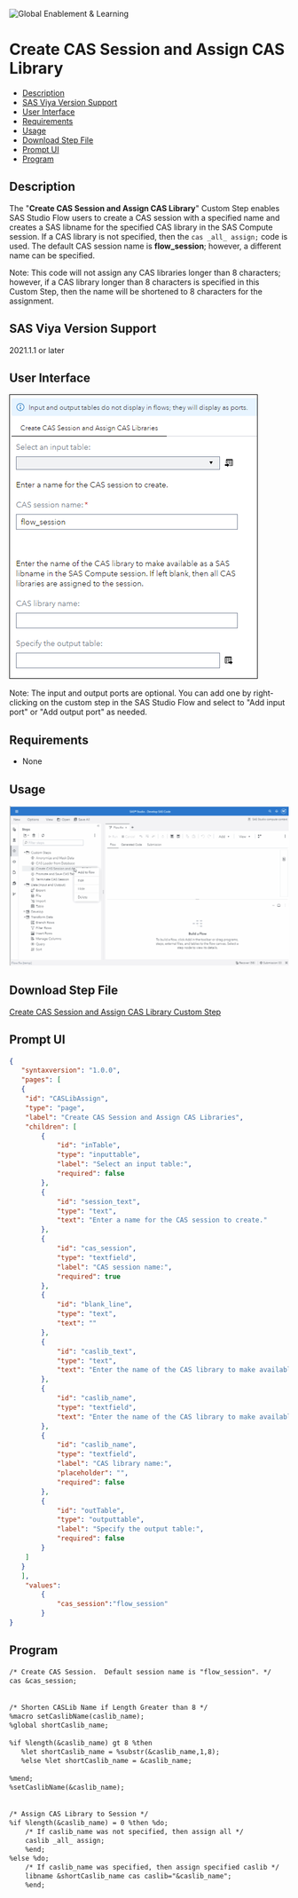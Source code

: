 ![Global Enablement & Learning](https://gelgitlab.race.sas.com/GEL/utilities/writing-content-in-markdown/-/raw/master/img/gel_banner_logo_tech-partners.jpg)

# Create CAS Session and Assign CAS Library

* [Description](#description)
* [SAS Viya Version Support](#sas-viya-version-support)
* [User Interface](#user-interface)
* [Requirements](#requirements)
* [Usage](#usage)
* [Download Step File](#download-step-file)
* [Prompt UI](#prompt-ui)
* [Program](#program)

## Description

The "**Create CAS Session and Assign CAS Library**" Custom Step enables SAS Studio Flow users to create a CAS session with a specified name and creates a SAS libname for the specified CAS library in the SAS Compute session.  If a CAS library is not specified, then the `cas _all_ assign;` code is used.  The default CAS session name is **flow_session**; however, a different name can be specified.

Note:  This code will not assign any CAS libraries longer than 8 characters; however, if a CAS library longer than 8 characters is specified in this Custom Step, then the name will be shortened to 8 characters for the assignment.


## SAS Viya Version Support
2021.1.1 or later

## User Interface

![Create CAS Session and Assign CAS Library Prompt UI](img/Create%20CAS%20Session%20and%20Assign%20CAS%20Library.png)

Note:  The input and output ports are optional.  You can add one by right-clicking on the custom step in the SAS Studio Flow and select to "Add input port" or "Add output port" as needed.


## Requirements

* None


## Usage

![Using the Create CAS Session and Assign CAS Library Custom Step](img/CreateCASSessionAndAssignCASLibrary.gif)


## Download Step File

[Create CAS Session and Assign CAS Library Custom Step](./Create%20CAS%20Session%20and%20Assign%20CASLibs.step)


## Prompt UI
```json
{
   "syntaxversion": "1.0.0",
   "pages": [
   {
	"id": "CASLibAssign",
	"type": "page",
	"label": "Create CAS Session and Assign CAS Libraries",
	"children": [
		{
			"id": "inTable",
			"type": "inputtable",
			"label": "Select an input table:",
			"required": false
		},	
		{
			"id": "session_text",
			"type": "text",
			"text": "Enter a name for the CAS session to create."
		},
		{
			"id": "cas_session",
			"type": "textfield",
			"label": "CAS session name:",
			"required": true
		},
		{
			"id": "blank_line",
			"type": "text",
			"text": ""
		},
		{
			"id": "caslib_text",
			"type": "text",
			"text": "Enter the name of the CAS library to make available as a SAS libname in the SAS Compute session. If left blank, then all CAS libraries are assigned to the session."
		},
		{
			"id": "caslib_name",
			"type": "textfield",
			"text": "Enter the name of the CAS library to make available as a SAS libname in the SAS Compute session. If left blank, then all CAS libraries are assigned to the session."
		},
		{
			"id": "caslib_name",
			"type": "textfield",
			"label": "CAS library name:",
			"placeholder": "",
			"required": false
		},
		{
			"id": "outTable",
			"type": "outputtable",
			"label": "Specify the output table:",
			"required": false
		}
	]
   }
   ],
	"values": 
		{
			"cas_session":"flow_session"
		}
}
```


## Program
```sas
/* Create CAS Session.  Default session name is "flow_session". */
cas &cas_session;


/* Shorten CASLib Name if Length Greater than 8 */
%macro setCaslibName(caslib_name);
%global shortCaslib_name;

%if %length(&caslib_name) gt 8 %then
   %let shortCaslib_name = %substr(&caslib_name,1,8);
   %else %let shortCaslib_name = &caslib_name;

%mend;
%setCaslibName(&caslib_name);


/* Assign CAS Library to Session */
%if %length(&caslib_name) = 0 %then	%do;
	/* If caslib_name was not specified, then assign all */
	caslib _all_ assign;
	%end;
%else %do;
	/* If caslib_name was specified, then assign specified caslib */
	libname &shortCaslib_name cas caslib="&caslib_name";
	%end;
```
